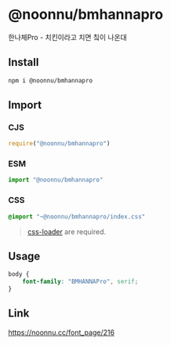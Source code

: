 # @noonnu/bmhannapro
한나체Pro - 치킨이라고 치면 칰이 나온대

## Install
```sh
npm i @noonnu/bmhannapro
```
## Import
### CJS
```js
require("@noonnu/bmhannapro")
```
### ESM
```js
import "@noonnu/bmhannapro"
```
### CSS 
```css
@import "~@noonnu/bmhannapro/index.css"
```
> [css-loader](https://github.com/webpack-contrib/css-loader) are required.

## Usage
```css
body {
    font-family: "BMHANNAPro", serif;
}
```

## Link
https://noonnu.cc/font_page/216